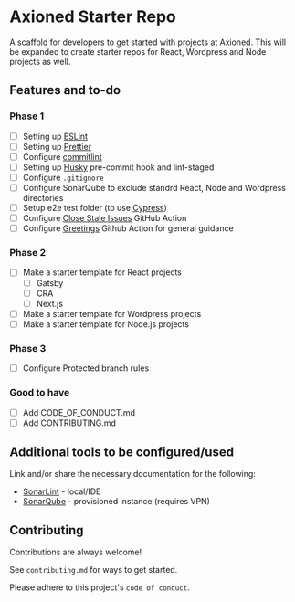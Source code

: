 
# Axioned Starter Repo

A scaffold for developers to get started with projects at Axioned. This will be expanded to create starter repos for React, Wordpress and Node projects as well.


## Features and to-do


### Phase 1
- [ ] Setting up [ESLint](https://eslint.org/)
- [ ] Setting up [Prettier](https://prettier.io/)
- [ ] Configure [commitlint](https://github.com/conventional-changelog/commitlint)
- [ ] Setting up [Husky](https://github.com/typicode/husky) pre-commit hook and lint-staged
- [ ] Configure `.gitignore`
- [ ] Configure SonarQube to exclude standrd React, Node and Wordpress directories
- [ ] Setup e2e test folder (to use [Cypress](https://www.cypress.io/))
- [ ] Configure [Close Stale Issues](https://github.com/marketplace/actions/close-stale-issues) GitHub Action
- [ ] Configure [Greetings](https://github.com/actions/starter-workflows/blob/main/automation/greetings.yml) Github Action for general guidance

### Phase 2
- [ ] Make a starter template for React projects
  - [ ] Gatsby
  - [ ] CRA
  - [ ] Next.js
- [ ] Make a starter template for Wordpress projects
- [ ] Make a starter template for Node.js projects

### Phase 3
- [ ] Configure Protected branch rules

### Good to have
- [ ] Add CODE_OF_CONDUCT.md
- [ ] Add CONTRIBUTING.md

## Additional tools to be configured/used
Link and/or share the necessary documentation for the following:
- [SonarLint](https://www.sonarlint.org/) - local/IDE
- [SonarQube](https://www.sonarqube.org/) - provisioned instance (requires VPN)

## Contributing

Contributions are always welcome!

See `contributing.md` for ways to get started.

Please adhere to this project's `code of conduct`.
